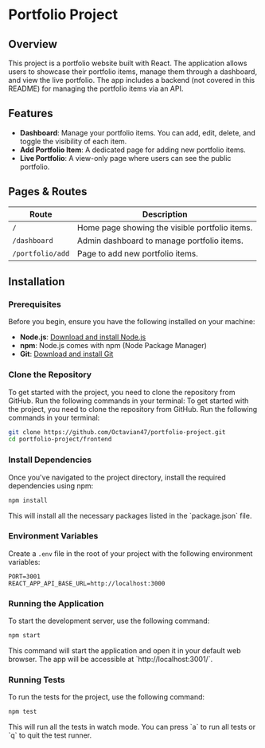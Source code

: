 # Portfolio Project

## Overview

This project is a portfolio website built with React. The application allows users to showcase their portfolio items, manage them through a dashboard, and view the live portfolio. The app includes a backend (not covered in this README) for managing the portfolio items via an API.

## Features

- **Dashboard**: Manage your portfolio items. You can add, edit, delete, and toggle the visibility of each item.
- **Add Portfolio Item**: A dedicated page for adding new portfolio items.
- **Live Portfolio**: A view-only page where users can see the public portfolio.

## Pages & Routes

| Route                  | Description                                                            |
|------------------------|------------------------------------------------------------------------|
| `/`                    | Home page showing the visible portfolio items.                         |
| `/dashboard`           | Admin dashboard to manage portfolio items.                             |
| `/portfolio/add`       | Page to add new portfolio items.                                       |    |       |

## Installation

### Prerequisites

Before you begin, ensure you have the following installed on your machine:

- **Node.js**: [Download and install Node.js](https://nodejs.org/)
- **npm**: Node.js comes with npm (Node Package Manager)
- **Git**: [Download and install Git](https://git-scm.com/)

### Clone the Repository

To get started with the project, you need to clone the repository from GitHub. Run the following commands in your terminal:
To get started with the project, you need to clone the repository from GitHub. Run the following commands in your terminal:

```bash
git clone https://github.com/Octavian47/portfolio-project.git
cd portfolio-project/frontend
```

### Install Dependencies

Once you've navigated to the project directory, install the required dependencies using npm:

```bash
npm install
```

This will install all the necessary packages listed in the \`package.json\` file.


### Environment Variables

Create a `.env` file in the root of your project with the following environment variables:

```env
PORT=3001
REACT_APP_API_BASE_URL=http://localhost:3000
```


### Running the Application

To start the development server, use the following command:

```bash
npm start
```

This command will start the application and open it in your default web browser. The app will be accessible at \`http://localhost:3001/\`.

### Running Tests

To run the tests for the project, use the following command:

```bash
npm test
```

This will run all the tests in watch mode. You can press \`a\` to run all tests or \`q\` to quit the test runner.